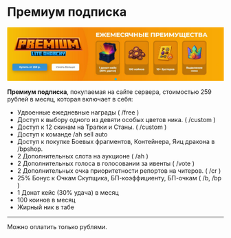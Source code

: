 # Премиум подписка

![Особенности премиум статуса](./assets/prem.jpg)

**Премиум подписка**, покупаемая на сайте сервера, стоимостью 259 рублей в месяц, которая включает в себя:

- Удвоенные ежедневные награды ( /free )
- Доступ к выбору одного из девяти особых цветов ника. ( /custom )
- Доступ к 12 скинам на Трапки и Станы. ( /custom )
- Доступ к команде /ah sell auto
- Доступ к покупке Боевых фрагментов, Контейнера, Яиц дракона в /bpshop.
- 2 Дополнительных слота на аукционе ( /ah )
- 2 Дополнительных голоса в голосовании за ивенты ( /vote )
- 2 Дополнительных очка приоритетности репортов на читеров. ( /cr )
- 25% Бонус к Очкам Скупщика, БП-коэффициенту, БП-очкам ( /b, /bp )
- 1 Донат кейс (30% удача) в месяц
- 100 коинов в месяц
- Жирный ник в табе

---

Можно оплатить только рублями.

